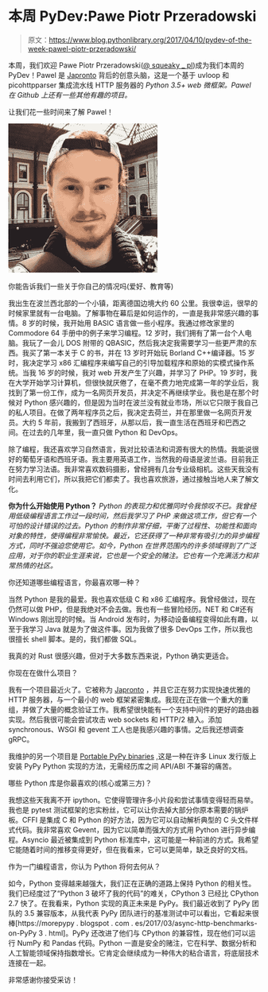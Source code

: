 # 本周 PyDev:Pawe Piotr Przeradowski

> 原文：<https://www.blog.pythonlibrary.org/2017/04/10/pydev-of-the-week-pawel-piotr-przeradowski/>

本周，我们欢迎 Pawe Piotr Przeradowski([@ squeaky _ pl](https://twitter.com/squeaky_pl))成为我们本周的 PyDev！Pawel 是 [Japronto](https://github.com/squeaky-pl/japronto) 背后的创意头脑，这是一个基于 uvloop 和 picohttpparser 集成流水线 HTTP 服务器的 *Python 3.5+ web 微框架。Pawel 在 Github 上还有一些其他有趣的项目。*

让我们花一些时间来了解 Pawel！

![](img/31fe8d1322a313189a023c02c74960a3.png)

你能告诉我们一些关于你自己的情况吗(爱好、教育等)

我出生在波兰西北部的一个小镇，距离德国边境大约 60 公里。我很幸运，很早的时候家里就有一台电脑。了解事物在幕后是如何运作的，一直是我非常感兴趣的事情。8 岁的时候，我开始用 BASIC 语言做一些小程序。我通过修改家里的 Commodore 64 手册中的例子来学习编程。12 岁时，我们拥有了第一台个人电脑。我玩了一会儿 DOS 附带的 QBASIC，然后我决定我需要学习一些更严肃的东西。我买了第一本关于 C 的书，并在 13 岁时开始玩 Borland C++编译器。15 岁时，我决定学习 x86 汇编程序来编写自己的引导加载程序和原始的实模式操作系统。当我 16 岁的时候，我对 web 开发产生了兴趣，并学习了 PHP。19 岁时，我在大学开始学习计算机，但很快就厌倦了，在毫不费力地完成第一年的学业后，我找到了第一份工作，成为一名网页开发员，并决定不再继续学业。我也是在那个时候对 Python 感兴趣的，但是因为当时在波兰没有就业市场，所以它只限于我自己的私人项目。在做了两年程序员之后，我决定去荷兰，并在那里做一名网页开发员。大约 5 年前，我搬到了西班牙，从那以后，我一直生活在西班牙和巴西之间。在过去的几年里，我一直只做 Python 和 DevOps。

除了编程，我还喜欢学习自然语言，我对比较语法和词源有很大的热情。我能说很好的葡萄牙语和西班牙语。我主要用英语工作，当然我的母语是波兰语。目前我正在努力学习法语。我非常喜欢数码摄影，曾经拥有几台专业级相机。这些天我没有时间去利用它们，所以我把它们都卖了。我也喜欢旅游，通过接触当地人来了解文化。

**你为什么开始使用 Python？**
 *Python 的表现力和优雅同时令我惊叹不已。我曾经用低级编程语言工作过一段时间，然后我学习了 PHP 来做这项工作，但它有一个可怕的设计错误的过去。Python 的制作非常仔细，平衡了过程性、功能性和面向对象的特性，使得编程非常愉快。最近，它还获得了一种非常有吸引力的异步编程方式，同时不强迫您使用它。如今，Python 在世界范围内的许多领域得到了广泛应用，对于你的职业生涯来说，它也是一个安全的赌注。它也有一个充满活力和非常热情的社区。*

你还知道哪些编程语言，你最喜欢哪一种？

当然 Python 是我的最爱。我也喜欢低级 C 和 x86 汇编程序。我曾经做过，现在仍然可以做 PHP，但是我绝对不会去做。我也有一些冒险经历。NET 和 C#还有 Windows 刚出现的时候。当 Android 发布时，为移动设备编程变得如此有趣，以至于我学习 Java 就是为了做这件事。因为我做了很多 DevOps 工作，所以我也很擅长 shell 脚本。是的，我们都做 SQL。

我真的对 Rust 很感兴趣，但对于大多数东西来说，Python 确实更适合。

你现在在做什么项目？

我有一个项目最近火了。它被称为 [Japronto](https://github.com/squeaky-pl/japronto) ，并且它正在努力实现快速优雅的 HTTP 服务器，与一个最小的 web 框架紧密集成。我现在正在做一个重大的重组，并做了大量的概念验证工作。我希望很快能有一个支持中间件的更好的路由器实现。然后我很可能会尝试攻击 web sockets 和 HTTP/2 植入。添加 synchronous、WSGI 和 gevent 工人也是我感兴趣的事情。之后我还想调查 gRPC。

我维护的另一个项目是 [Portable PyPy binaries](https://github.com/squeaky-pl/portable-pypy) ,这是一种在许多 Linux 发行版上安装 PyPy Python 实现的方法，无需经历库之间 API/ABI 不兼容的痛苦。

哪些 Python 库是你最喜欢的(核心或第三方)？

我想这些天我离不开 ipython。它使得管理许多小片段和尝试事情变得轻而易举。我也是 pytest 测试框架的忠实粉丝，它可以让你去掉大部分你原本需要的锅炉板。CFFI 是集成 C 和 Python 的好方法，因为它可以自动解析典型的 C 头文件样式代码。我非常喜欢 Gevent，因为它以简单而强大的方式用 Python 进行异步编程。Asyncio 最近被集成到 Python 标准库中，这可能是一种前进的方式。我希望它能随着时间的推移变得更好，但在我看来，它可以更简单，缺乏良好的文档。

作为一门编程语言，你认为 Python 将何去何从？

如今，Python 变得越来越强大，我们正在正确的道路上保持 Python 的相关性。我们已经度过了“Python 3 破坏了我的代码”的难关，CPython 3 已经比 CPython 2.7 快了。在我看来，Python 实现的真正未来是 PyPy。我们最近收到了 PyPy 团队的 3.5 兼容版本，从我代表 PyPy 团队进行的基准测试中可以看出，它看起来很棒[https://morepypy . blogspot . com . es/2017/03/async-http-benchmarks-on-PyPy 3 . html]。PyPy 还改进了他们与 CPython 的兼容性，现在他们可以运行 NumPy 和 Pandas 代码。Python 一直是安全的赌注，它在科学、数据分析和人工智能领域保持指数增长。它肯定会继续成为一种伟大的粘合语言，将底层技术连接在一起。

非常感谢你接受采访！